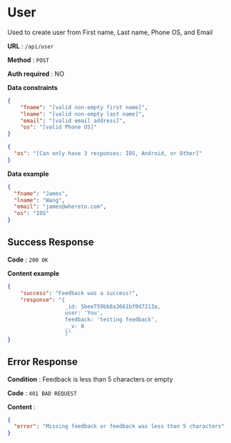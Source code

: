 # User

Used to create user from First name, Last name, Phone OS, and Email

**URL** : `/api/user`

**Method** : `POST`

**Auth required** : NO

**Data constraints**

```json
{
    "fname": "[valid non-empty first name]",
    "lname": "[valid non-empty last name]",
    "email": "[valid email address]",
    "os": "[valid Phone OS]"
}
```

```json
{
  "os": "[Can only have 3 responses: IOS, Android, or Other]"
}
```

**Data example**

```json
{
  "fname": "James",
  "lname": "Wang",
  "email": "james@whereto.com",
  "os": "IOS"
}
```

## Success Response

**Code** : `200 OK`

**Content example**

```json
{
    "success": "Feedback was a success!",
    "response": "{
                  _id: 5bee759bb8a3661bf0d7213a,  
                  user: 'You',  
                  feedback: 'testing feedback',
                  __v: 0
                  }"
}
```

## Error Response

**Condition** : Feedback is less than 5 characters or empty

**Code** : `401 BAD REQUEST`

**Content** :

```json
{
  "error": "Missing feedback or feedback was less than 5 characters"
}
```
